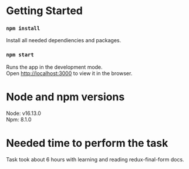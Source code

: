 # Getting Started

### `npm install`

Install all needed dependiencies and packages.

### `npm start`

Runs the app in the development mode.\
Open [http://localhost:3000](http://localhost:3000) to view it in the browser.

# Node and npm versions

Node: v16.13.0\
Npm: 8.1.0

# Needed time to perform the task

Task took about 6 hours with learning and reading redux-final-form docs.


